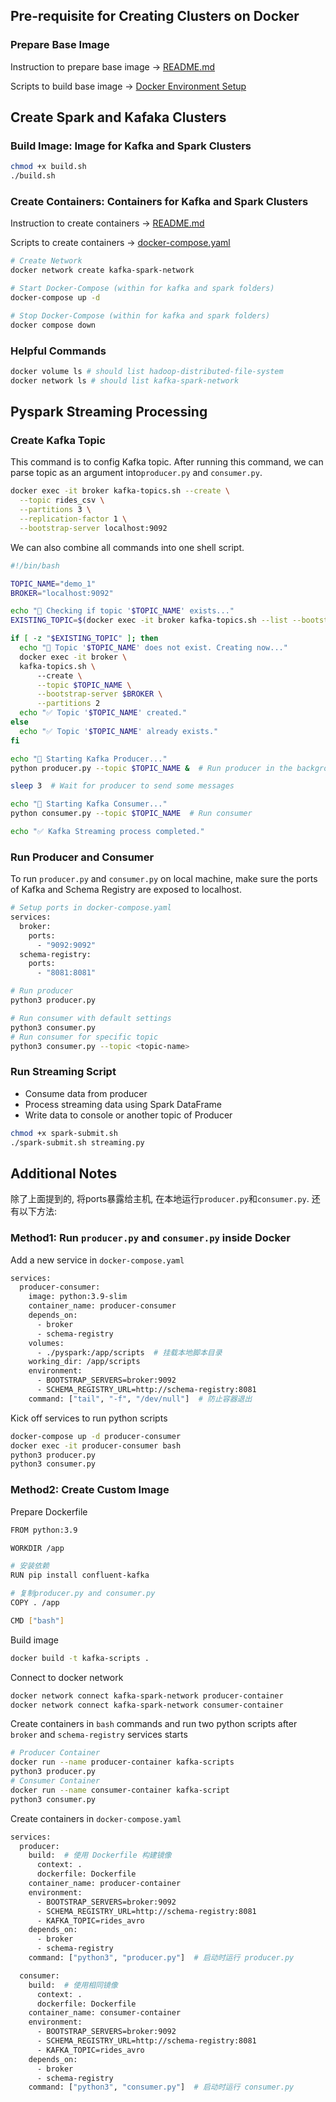 ## Pre-requisite for Creating Clusters on Docker 
### Prepare Base Image

Instruction to prepare base image -> [README.md](../docker_env_setup/README.md)

Scripts to build base image -> [Docker Environment Setup](../docker_env_setup/)

## Create Spark and Kafaka Clusters
### Build Image: Image for Kafka and Spark Clusters
```bash
chmod +x build.sh
./build.sh
```

### Create Containers: Containers for Kafka and Spark Clusters

Instruction to create containers -> [README.md](../kafka_spark_cluster/README.md)

Scripts to create containers -> [docker-compose.yaml](../kafka_spark_cluster/docker-compose.yaml)

```bash
# Create Network
docker network create kafka-spark-network

# Start Docker-Compose (within for kafka and spark folders)
docker-compose up -d

# Stop Docker-Compose (within for kafka and spark folders)
docker compose down
```

### Helpful Commands
```bash
docker volume ls # should list hadoop-distributed-file-system
docker network ls # should list kafka-spark-network 
```

## Pyspark Streaming Processing
### Create Kafka Topic 
This command is to config Kafka topic. After running this command, we can parse topic as an argument into`producer.py` and `consumer.py`.  
```bash
docker exec -it broker kafka-topics.sh --create \
  --topic rides_csv \
  --partitions 3 \
  --replication-factor 1 \
  --bootstrap-server localhost:9092
```
We can also combine all commands into one shell script.
```bash
#!/bin/bash

TOPIC_NAME="demo_1"
BROKER="localhost:9092"

echo "🚀 Checking if topic '$TOPIC_NAME' exists..."
EXISTING_TOPIC=$(docker exec -it broker kafka-topics.sh --list --bootstrap-server $BROKER | grep $TOPIC_NAME)

if [ -z "$EXISTING_TOPIC" ]; then
  echo "📌 Topic '$TOPIC_NAME' does not exist. Creating now..."
  docker exec -it broker \
  kafka-topics.sh \ 
      --create \
      --topic $TOPIC_NAME \
      --bootstrap-server $BROKER \
      --partitions 2
  echo "✅ Topic '$TOPIC_NAME' created."
else
  echo "✅ Topic '$TOPIC_NAME' already exists."
fi

echo "🚀 Starting Kafka Producer..."
python producer.py --topic $TOPIC_NAME &  # Run producer in the background

sleep 3  # Wait for producer to send some messages

echo "🚀 Starting Kafka Consumer..."
python consumer.py --topic $TOPIC_NAME  # Run consumer

echo "✅ Kafka Streaming process completed."
```

### Run Producer and Consumer
To run `producer.py` and `consumer.py` on local machine, make sure the ports of Kafka and Schema Registry are exposed to localhost.
```bash
# Setup ports in docker-compose.yaml
services:
  broker:
    ports:
      - "9092:9092"
  schema-registry:
    ports:
      - "8081:8081"
```
```bash
# Run producer
python3 producer.py

# Run consumer with default settings
python3 consumer.py
# Run consumer for specific topic
python3 consumer.py --topic <topic-name>
```

### Run Streaming Script
- Consume data from producer
- Process streaming data using Spark DataFrame
- Write data to console or another topic of Producer
```bash
chmod +x spark-submit.sh
./spark-submit.sh streaming.py
```
## Additional Notes
除了上面提到的, 将ports暴露给主机, 在本地运行`producer.py`和`consumer.py`. 还有以下方法:
### Method1: Run `producer.py` and `consumer.py` inside Docker
Add a new service in `docker-compose.yaml`
```bash
services:
  producer-consumer:
    image: python:3.9-slim
    container_name: producer-consumer
    depends_on:
      - broker
      - schema-registry
    volumes:
      - ./pyspark:/app/scripts  # 挂载本地脚本目录
    working_dir: /app/scripts
    environment:
      - BOOTSTRAP_SERVERS=broker:9092
      - SCHEMA_REGISTRY_URL=http://schema-registry:8081
    command: ["tail", "-f", "/dev/null"]  # 防止容器退出
```
Kick off services to run python scripts
```bash
docker-compose up -d producer-consumer
docker exec -it producer-consumer bash
python3 producer.py
python3 consumer.py
```
### Method2: Create Custom Image
Prepare Dockerfile
```bash
FROM python:3.9

WORKDIR /app

# 安装依赖
RUN pip install confluent-kafka

# 复制producer.py and consumer.py
COPY . /app

CMD ["bash"]
```
Build image
```bash
docker build -t kafka-scripts .
```
Connect to docker network
```bash
docker network connect kafka-spark-network producer-container
docker network connect kafka-spark-network consumer-container
```
Create containers in `bash` commands and run two python scripts after `broker` and `schema-registry` services starts
```bash
# Producer Container
docker run --name producer-container kafka-scripts
python3 producer.py
# Consumer Container
docker run --name consumer-container kafka-script
python3 consumer.py
```
Create containers in `docker-compose.yaml`
```bash
services:
  producer:
    build:  # 使用 Dockerfile 构建镜像
      context: .
      dockerfile: Dockerfile
    container_name: producer-container
    environment:
      - BOOTSTRAP_SERVERS=broker:9092
      - SCHEMA_REGISTRY_URL=http://schema-registry:8081
      - KAFKA_TOPIC=rides_avro
    depends_on:
      - broker
      - schema-registry
    command: ["python3", "producer.py"]  # 启动时运行 producer.py

  consumer:
    build:  # 使用相同镜像
      context: .
      dockerfile: Dockerfile
    container_name: consumer-container
    environment:
      - BOOTSTRAP_SERVERS=broker:9092
      - SCHEMA_REGISTRY_URL=http://schema-registry:8081
      - KAFKA_TOPIC=rides_avro
    depends_on:
      - broker
      - schema-registry
    command: ["python3", "consumer.py"]  # 启动时运行 consumer.py
```